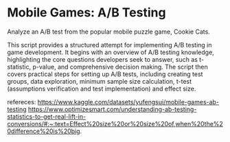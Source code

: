 # Mobile Games: A/B Testing #

Analyze an A/B test from the popular mobile puzzle game, Cookie Cats.

This script provides a structured attempt for implementing A/B testing in game development. It begins with an overview of A/B testing knowledge, highlighting the core questions developers seek to answer, such as t-statistic, p-value, and comprehensive decision making. The script then covers practical steps for setting up A/B tests, including creating test groups, data exploration, minimum sample size calculation, t-test (assumptions verification and test implementation) and effect size.

refereces:
https://www.kaggle.com/datasets/yufengsui/mobile-games-ab-testing
https://www.optimizesmart.com/understanding-ab-testing-statistics-to-get-real-lift-in-conversions/#:~:text=Effect%20size%20or%20size%20of,when%20the%20difference%20is%20big.
